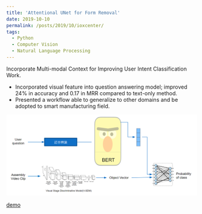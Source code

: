 ```yaml
---
title: 'Attentional UNet for Form Removal'
date: 2019-10-10
permalink: /posts/2019/10/ioxcenter/
tags:
  - Python
  - Computer Vision
  - Natural Language Processing
---
```


 Incorporate Multi-modal Context for Improving User Intent Classification Work.

- Incorporated visual feature into question answering model; improved 24% in accuracy and 0.17 in MRR compared to text-only method.
- Presented a workflow able to generalize to other domains and be adopted to smart manufacturing field.

![](/images/iox.png)

[demo]( https://docs.google.com/presentation/d/1sE9yJuNy8jGtzuyNq1XW14DEuSov1QoXs6vLY4SmkeQ/edit?usp=sharing )